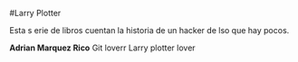 #Larry Plotter

Esta s erie de  libros cuentan  la historia de un hacker de lso que hay pocos. 

**Adrian Marquez Rico** Git loverr  Larry plotter lover 

